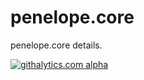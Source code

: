 penelope.core
=============

penelope.core details.


[![githalytics.com alpha](https://cruel-carlota.pagodabox.com/40ad7f5979085f8c8939c9b9b6e4101d "githalytics.com")](http://githalytics.com/getpenelope/por.dashboard)
